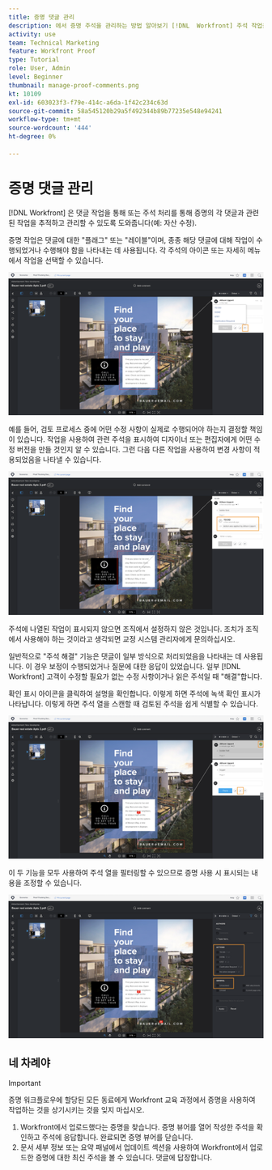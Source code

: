 ```yaml
---
title: 증명 댓글 관리
description: 에서 증명 주석을 관리하는 방법 알아보기 [!DNL  Workfront] 주석 작업을 적용하고 주석을 확인하고 주석 열을 필터링함으로써 주석을 확인할 수 있습니다.
activity: use
team: Technical Marketing
feature: Workfront Proof
type: Tutorial
role: User, Admin
level: Beginner
thumbnail: manage-proof-comments.png
kt: 10109
exl-id: 603023f3-f79e-414c-a6da-1f42c234c63d
source-git-commit: 58a545120b29a5f492344b89b77235e548e94241
workflow-type: tm+mt
source-wordcount: '444'
ht-degree: 0%

---
```


# 증명 댓글 관리

[!DNL Workfront] 은 댓글 작업을 통해 또는 주석 처리를 통해 증명의 각 댓글과 관련된 작업을 추적하고 관리할 수 있도록 도와줍니다(예: 자산 수정).

증명 작업은 댓글에 대한 &quot;플래그&quot; 또는 &quot;레이블&quot;이며, 종종 해당 댓글에 대해 작업이 수행되었거나 수행해야 함을 나타내는 데 사용됩니다. 각 주석의 아이콘 또는 자세히 메뉴에서 작업을 선택할 수 있습니다.

![언어 교정 뷰어의 증명 이미지입니다. 이 문서에는 플래그 아이콘이 강조 표시되고 사용 가능한 증명 작업이 표시됩니다.](assets/manage-comments-1.png)

예를 들어, 검토 프로세스 중에 어떤 수정 사항이 실제로 수행되어야 하는지 결정할 책임이 있습니다. 작업을 사용하여 관련 주석을 표시하여 디자이너 또는 편집자에게 어떤 수정 버전을 만들 것인지 알 수 있습니다. 그런 다음 다른 작업을 사용하여 변경 사항이 적용되었음을 나타낼 수 있습니다.

![교정 뷰어의 증명 이미지( [!UICONTROL 할 일] 설명 위에 강조 표시된 증명 작업.](assets/manage-comments-2.png)

주석에 나열된 작업이 표시되지 않으면 조직에서 설정하지 않은 것입니다. 조치가 조직에서 사용해야 하는 것이라고 생각되면 교정 시스템 관리자에게 문의하십시오.

일반적으로 &quot;주석 해결&quot; 기능은 댓글이 일부 방식으로 처리되었음을 나타내는 데 사용됩니다. 이 경우 보정이 수행되었거나 질문에 대한 응답이 있었습니다. 일부 [!DNL Workfront] 고객이 수정할 필요가 없는 수정 사항이거나 읽은 주석일 때 &quot;해결&quot;합니다.

확인 표시 아이콘을 클릭하여 설명을 확인합니다. 이렇게 하면 주석에 녹색 확인 표시가 나타납니다. 이렇게 하면 주석 열을 스캔할 때 검토된 주석을 쉽게 식별할 수 있습니다.

![언어 교정 뷰어의 증명 이미지입니다. 확인 표시 아이콘은 주석에 강조 표시되어 있습니다.](assets/manage-comments-4.png)

이 두 기능을 모두 사용하여 주석 열을 필터링할 수 있으므로 증명 사용 시 표시되는 내용을 조정할 수 있습니다.

![언어 교정 뷰어의 주석 필터에 대한 이미지( [!UICONTROL 작업] 및 [!UICONTROL 일반] 필터링 옵션이 강조 표시되어 있습니다.](assets/manage-comments-3.png)

## 네 차례야

>[!IMPORTANT]
>
>증명 워크플로우에 할당된 모든 동료에게 Workfront 교육 과정에서 증명을 사용하여 작업하는 것을 상기시키는 것을 잊지 마십시오.


1. Workfront에서 업로드했다는 증명을 찾습니다. 증명 뷰어를 열어 작성한 주석을 확인하고 주석에 응답합니다. 완료되면 증명 뷰어를 닫습니다.
1. 문서 세부 정보 또는 요약 패널에서 업데이트 섹션을 사용하여 Workfront에서 업로드한 증명에 대한 최신 주석을 볼 수 있습니다. 댓글에 답장합니다.


<!--
## Learn more
* Create and manage proof comments
-->
